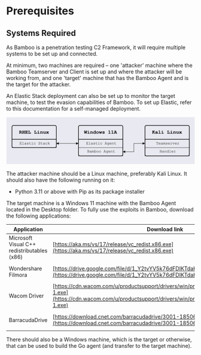 # Prerequisites

## Systems Required

As Bamboo is a penetration testing C2 Framework, it will require multiple systems to be set up and connected.

At minimum, two machines are required – one 'attacker' machine where the Bamboo Teamserver and Client is set up and where the attacker will be working from, and one 'target' machine that has the Bamboo Agent and is the target for the attacker.

An Elastic Stack deployment can also be set up to monitor the target machine, to test the evasion capabilities of Bamboo. To set up Elastic, refer to this documentation for a self-managed deployment.

![network_diagram](../img/userguide_images/network_diagram.png)

The attacker machine should be a Linux machine, preferably Kali Linux. It should also have the following running on it:

- Python 3.11 or above with Pip as its package installer

The target machine is a Windows 11 machine with the Bamboo Agent located in the Desktop folder. To fully use the exploits in Bamboo, download the following applications:

| **Application**                             | **Download link**                                                                                                                                                                    | **Description**                 |
| ------------------------------------------- | ------------------------------------------------------------------------------------------------------------------------------------------------------------------------------------ | ------------------------------- |
| Microsoft Visual C++ redistributables (x86) | [https://aka.ms/vs/17/release/vc_redist.x86.exe](https://aka.ms/vs/17/release/vc_redist.x86.exe)                                                                                     | For NtQueue injection           |
| Wondershare Filmora                         | [https://drive.google.com/file/d/1_Y2tvYV5k76dFDIKTdaH1ULfNQB-ccHT/view](https://drive.google.com/file/d/1_Y2tvYV5k76dFDIKTdaH1ULfNQB-ccHT/view)                                     | For Wondershare Filmora exploit |
| Wacom Driver                                | [https://cdn.wacom.com/u/productsupport/drivers/win/professional/WacomTablet_6.3.45-1.exe](https://cdn.wacom.com/u/productsupport/drivers/win/professional/WacomTablet_6.3.45-1.exe) | For Wacom Driver exploit        |
| BarracudaDrive                              | [https://download.cnet.com/barracudadrive/3001-18506_4-10723210.html](https://download.cnet.com/barracudadrive/3001-18506_4-10723210.html)                                           | For BarracudaDrive exploit      |

There should also be a Windows machine, which is the target or otherwise, that can be used to build the Go agent (and transfer to the target machine).

